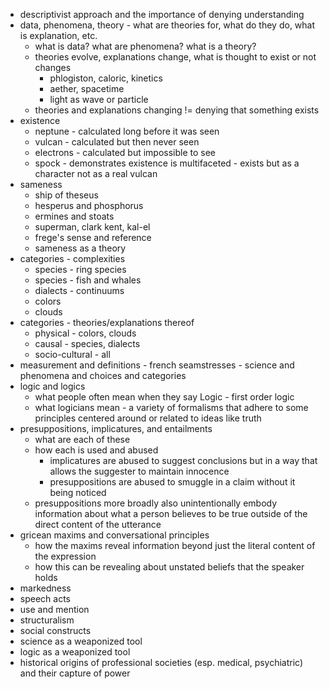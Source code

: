 - descriptivist approach and the importance of denying understanding
- data, phenomena, theory - what are theories for, what do they do, what is explanation, etc.
  - what is data? what are phenomena? what is a theory?
  - theories evolve, explanations change, what is thought to exist or not changes
    - phlogiston, caloric, kinetics
    - aether, spacetime
    - light as wave or particle
  - theories and explanations changing != denying that something exists
- existence
  - neptune - calculated long before it was seen
  - vulcan - calculated but then never seen
  - electrons - calculated but impossible to see
  - spock - demonstrates existence is multifaceted - exists but as a character not as a real vulcan
- sameness
  - ship of theseus
  - hesperus and phosphorus
  - ermines and stoats
  - superman, clark kent, kal-el
  - frege's sense and reference
  - sameness as a theory
- categories - complexities
  - species - ring species
  - species - fish and whales
  - dialects - continuums
  - colors
  - clouds
- categories - theories/explanations thereof
  - physical - colors, clouds
  - causal - species, dialects
  - socio-cultural - all
- measurement and definitions - french seamstresses - science and phenomena and choices and categories
- logic and logics
  - what people often mean when they say Logic - first order logic
  - what logicians mean - a variety of formalisms that adhere to some principles centered around or related to ideas like truth
- presuppositions, implicatures, and entailments
  - what are each of these
  - how each is used and abused
    - implicatures are abused to suggest conclusions but in a way that allows the suggester to maintain innocence
    - presuppositions are abused to smuggle in a claim without it being noticed
  - presuppositions more broadly also unintentionally embody information about what a person believes to be true outside of the direct content of the utterance
- gricean maxims and conversational principles
  - how the maxims reveal information beyond just the literal content of the expression
  - how this can be revealing about unstated beliefs that the speaker holds
- markedness
- speech acts
- use and mention
- structuralism
- social constructs
- science as a weaponized tool
- logic as a weaponized tool
- historical origins of professional societies (esp. medical, psychiatric) and their capture of power
